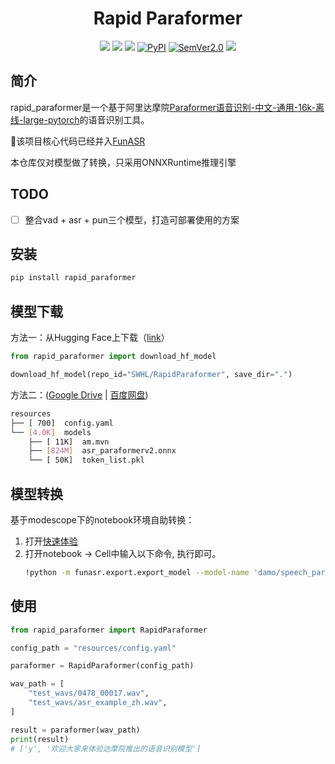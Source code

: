 <div align="center">
<div align="center">
    <h1><b>Rapid Paraformer</b></h1>
</div>

<a href=""><img src="https://img.shields.io/badge/OS-Linux%2C%20Win%2C%20Mac-pink.svg"></a>
<a href=""><img src="https://img.shields.io/badge/Python->=3.6,<3.13-aff.svg"></a>
<a href="https://pepy.tech/project/rapid_paraformer"><img src="https://static.pepy.tech/personalized-badge/rapid_paraformer?period=total&units=abbreviation&left_color=grey&right_color=blue&left_text=Downloads"></a>
<a href="https://pypi.org/project/rapid_paraformer/"><img alt="PyPI" src="https://img.shields.io/pypi/v/rapid_paraformer"></a>
<a href="https://semver.org/"><img alt="SemVer2.0" src="https://img.shields.io/badge/SemVer-2.0-brightgreen"></a>
<a href="https://github.com/psf/black"><img src="https://img.shields.io/badge/code%20style-black-000000.svg"></a>
</div>

## 简介
rapid_paraformer是一个基于阿里达摩院[Paraformer语音识别-中文-通用-16k-离线-large-pytorch](https://www.modelscope.cn/models/damo/speech_paraformer-large_asr_nat-zh-cn-16k-common-vocab8404-pytorch/summary)的语音识别工具。

🎉该项目核心代码已经并入[FunASR](https://github.com/alibaba-damo-academy/FunASR)

本仓库仅对模型做了转换，只采用ONNXRuntime推理引擎

## TODO
- [ ] 整合vad + asr + pun三个模型，打造可部署使用的方案

## 安装
```bash
pip install rapid_paraformer
```

## 模型下载
方法一：从Hugging Face上下载（[link](https://huggingface.co/SWHL/RapidParaformer)）
```python
from rapid_paraformer import download_hf_model

download_hf_model(repo_id="SWHL/RapidParaformer", save_dir=".")
```

方法二：([Google Drive](https://drive.google.com/drive/folders/1RVQtMe0eB_k6G5TJlmXwPELx4VtF2oCw?usp=sharing) | [百度网盘](https://pan.baidu.com/s/1zf8Ta6QxFHY3Z75fHNYKrQ?pwd=6ekq))
```bash
resources
├── [ 700]  config.yaml
└── [4.0K]  models
    ├── [ 11K]  am.mvn
    ├── [824M]  asr_paraformerv2.onnx
    └── [ 50K]  token_list.pkl
```

## 模型转换
基于modescope下的notebook环境自助转换：
1. 打开[快速体验](https://www.modelscope.cn/models/damo/speech_paraformer-large_asr_nat-zh-cn-16k-common-vocab8404-pytorch/summary)
2. 打开notebook → Cell中输入以下命令, 执行即可。
    ```bash
    !python -m funasr.export.export_model --model-name 'damo/speech_paraformer-large_asr_nat-zh-cn-16k-common-vocab8404-pytorch' --export-dir "./export"
    ```

## 使用
```python
from rapid_paraformer import RapidParaformer

config_path = "resources/config.yaml"

paraformer = RapidParaformer(config_path)

wav_path = [
    "test_wavs/0478_00017.wav",
    "test_wavs/asr_example_zh.wav",
]

result = paraformer(wav_path)
print(result)
# ['y', '欢迎大家来体验达摩院推出的语音识别模型']
```
